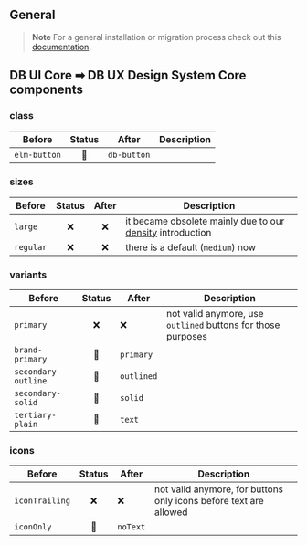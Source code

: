 ## General

> **Note**
> For a general installation or migration process check out this [documentation](https://www.npmjs.com/package/@db-ux/core-components).

## DB UI Core ➡ DB UX Design System Core components

### class

| Before       | Status | After       | Description |
| ------------ | :----: | ----------- | ----------- |
| `elm-button` |   🔁   | `db-button` |             |

### sizes

| Before    | Status | After | Description                                                                                                                                                                                   |
| --------- | :----: | :---: | --------------------------------------------------------------------------------------------------------------------------------------------------------------------------------------------- |
| `large`   |   ❌   |  ❌   | it became obsolete mainly due to our [density](https://marketingportal.extranet.deutschebahn.com/marketingportal/Design-Anwendungen/db-ux-design-system-v3/principles/densities) introduction |
| `regular` |   ❌   |  ❌   | there is a default (`medium`) now                                                                                                                                                             |

### variants

| Before              | Status | After      | Description                                                  |
| ------------------- | :----: | ---------- | ------------------------------------------------------------ |
| `primary`           |   ❌   | ❌         | not valid anymore, use `outlined` buttons for those purposes |
| `brand-primary`     |   🔁   | `primary`  |                                                              |
| `secondary-outline` |   🔁   | `outlined` |                                                              |
| `secondary-solid`   |   🔁   | `solid`    |                                                              |
| `tertiary-plain`    |   🔁   | `text`     |                                                              |

### icons

| Before         | Status | After    | Description                                                       |
| -------------- | :----: | -------- | ----------------------------------------------------------------- |
| `iconTrailing` |   ❌   | ❌       | not valid anymore, for buttons only icons before text are allowed |
| `iconOnly`     |   🔁   | `noText` |                                                                   |
